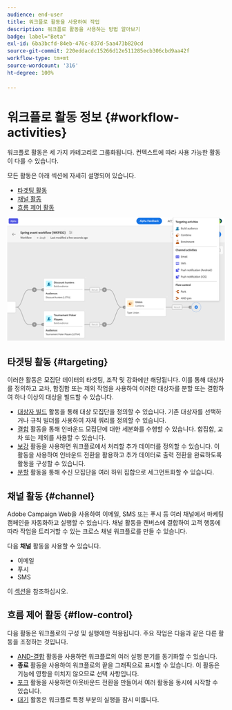 ```yaml
---
audience: end-user
title: 워크플로 활동을 사용하여 작업
description: 워크플로 활동을 사용하는 방법 알아보기
badge: label="Beta"
exl-id: 6ba3bcfd-84eb-476c-837d-5aa473b820cd
source-git-commit: 220eddacdc15266d12e511285ecb306cbd9aa42f
workflow-type: tm+mt
source-wordcount: '316'
ht-degree: 100%

---
```



# 워크플로 활동 정보 {#workflow-activities}

워크플로 활동은 세 가지 카테고리로 그룹화됩니다. 컨텍스트에 따라 사용 가능한 활동이 다를 수 있습니다.

모든 활동은 아래 섹션에 자세히 설명되어 있습니다.

* [타겟팅 활동](#targeting)
* [채널 활동](#channel)
* [흐름 제어 활동](#flow-control)

![](../assets/workflow-activities.png)

## 타겟팅 활동 {#targeting}

이러한 활동은 모집단 데이터의 타겟팅, 조작 및 강화에만 해당됩니다. 이를 통해 대상자를 정의하고 교차, 합집합 또는 제외 작업을 사용하여 이러한 대상자를 분할 또는 결합하여 하나 이상의 대상을 빌드할 수 있습니다.

* [대상자 빌드](build-audience.md) 활동을 통해 대상 모집단을 정의할 수 있습니다. 기존 대상자를 선택하거나 규칙 빌더를 사용하여 자체 쿼리를 정의할 수 있습니다.
* [결합](combine.md) 활동을 통해 인바운드 모집단에 대한 세분화를 수행할 수 있습니다. 합집합, 교차 또는 제외를 사용할 수 있습니다.
* [보강](enrichment.md) 활동을 사용하면 워크플로에서 처리할 추가 데이터를 정의할 수 있습니다. 이 활동을 사용하여 인바운드 전환을 활용하고 추가 데이터로 출력 전환을 완료하도록 활동을 구성할 수 있습니다.
* [분할](split.md) 활동을 통해 수신 모집단을 여러 하위 집합으로 세그먼트화할 수 있습니다.

## 채널 활동 {#channel}

Adobe Campaign Web을 사용하여 이메일, SMS 또는 푸시 등 여러 채널에서 마케팅 캠페인을 자동화하고 실행할 수 있습니다. 채널 활동을 캔버스에 결합하여 고객 행동에 따라 작업을 트리거할 수 있는 크로스 채널 워크플로를 만들 수 있습니다.

다음 **채널** 활동을 사용할 수 있습니다.

* 이메일
* 푸시
* SMS

이 [섹션](channels.md)을 참조하십시오.

## 흐름 제어 활동 {#flow-control}

다음 활동은 워크플로의 구성 및 실행에만 적용됩니다. 주요 작업은 다음과 같은 다른 활동을 조정하는 것입니다.

* [AND-결합](and-join.md) 활동을 사용하면 워크플로의 여러 실행 분기를 동기화할 수 있습니다.
* **종료** 활동을 사용하여 워크플로의 끝을 그래픽으로 표시할 수 있습니다. 이 활동은 기능에 영향을 미치지 않으므로 선택 사항입니다.
* [포크](fork.md) 활동을 사용하면 아웃바운드 전환을 만들어서 여러 활동을 동시에 시작할 수 있습니다.
* [대기](wait.md) 활동은 워크플로 특정 부분의 실행을 잠시 미룹니다.

<!--
## Data management activities {#data-management}

overview: what they're used for
which use case you can perform with them

list available activites + short description + ref to section
-->

